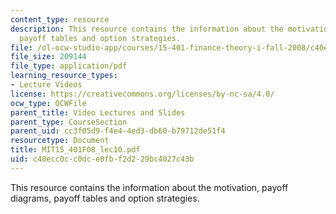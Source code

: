 ```yaml
---
content_type: resource
description: This resource contains the information about the motivation, payoff diagrams,
  payoff tables and option strategies.
file: /ol-ocw-studio-app/courses/15-401-finance-theory-i-fall-2008/c40ecc0cc0dce0fbf2d229bc4027c43b_MIT15_401F08_lec10.pdf
file_size: 209144
file_type: application/pdf
learning_resource_types:
- Lecture Videos
license: https://creativecommons.org/licenses/by-nc-sa/4.0/
ocw_type: OCWFile
parent_title: Video Lectures and Slides
parent_type: CourseSection
parent_uid: cc3f05d9-f4e4-4ed3-db60-b79712de51f4
resourcetype: Document
title: MIT15_401F08_lec10.pdf
uid: c40ecc0c-c0dc-e0fb-f2d2-29bc4027c43b
---
```

This resource contains the information about the motivation, payoff diagrams, payoff tables and option strategies.